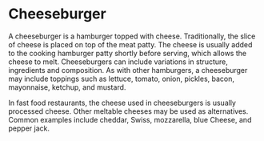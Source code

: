 # Cheeseburger

A cheeseburger is a hamburger topped with cheese. Traditionally, the slice of cheese is placed on top of the meat patty. The cheese is usually added to the cooking hamburger patty shortly before serving, which allows the cheese to melt. Cheeseburgers can include variations in structure, ingredients and composition. As with other hamburgers, a cheeseburger may include toppings such as lettuce, tomato, onion, pickles, bacon, mayonnaise, ketchup, and mustard.

In fast food restaurants, the cheese used in cheeseburgers is usually processed cheese. Other meltable cheeses may be used as alternatives. Common examples include cheddar, Swiss, mozzarella, blue Cheese, and pepper jack.